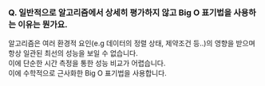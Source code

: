 ### Q. 일반적으로 알고리즘에서 상세히 평가하지 않고 Big O 표기법을 사용하는 이유는 뭔가요.  
알고리즘은 여러 환경적 요인(e.g 데이터의 정렬 상태, 제약조건 등..)의 영향을 받으며 항상 일관된 최선의 성능을 보일 수 없습니다.  
이에 단순한 시간 측정을 통한 성능 비교가 어렵습니다.  
이에 수학적으로 근사화한 Big O 표기법을 사용합니다.  